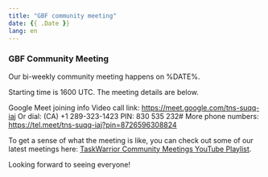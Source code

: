 ```yaml
---
title: "GBF community meeting"
date: {{ .Date }}
lang: en
---
```


### GBF Community Meeting

Our bi-weekly community meeting happens on %DATE%.

Starting time is 1600 UTC.
The meeting details are below.

Google Meet joining info
Video call link: https://meet.google.com/tns-suqq-iaj
Or dial: (CA) +1 289-323-1423 PIN: 830 535 232#
More phone numbers: https://tel.meet/tns-suqq-iaj?pin=8726596308824

To get a sense of what the meeting is like, you can check out some of our latest meetings here:
[TaskWarrior Community Meetings YouTube Playlist](https://www.youtube.com/playlist?list=PLU-esvACzq9XBiGjDCQnMQigKrjlNBq2W).

Looking forward to seeing everyone!
